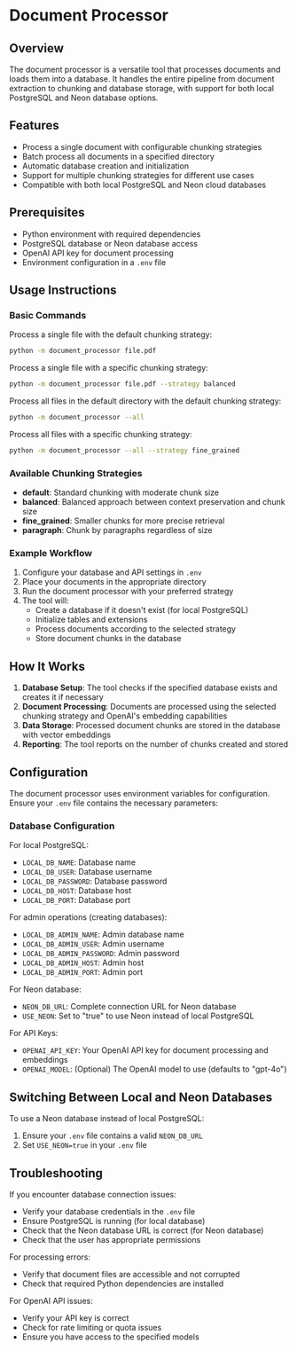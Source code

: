 # Document Processor

## Overview

The document processor is a versatile tool that processes documents and loads them into a database. It handles the entire pipeline from document extraction to chunking and database storage, with support for both local PostgreSQL and Neon database options.

## Features

- Process a single document with configurable chunking strategies
- Batch process all documents in a specified directory
- Automatic database creation and initialization
- Support for multiple chunking strategies for different use cases
- Compatible with both local PostgreSQL and Neon cloud databases

## Prerequisites

- Python environment with required dependencies
- PostgreSQL database or Neon database access
- OpenAI API key for document processing
- Environment configuration in a `.env` file

## Usage Instructions

### Basic Commands

Process a single file with the default chunking strategy:
```bash
python -m document_processor file.pdf
```

Process a single file with a specific chunking strategy:
```bash
python -m document_processor file.pdf --strategy balanced
```

Process all files in the default directory with the default chunking strategy:
```bash
python -m document_processor --all
```

Process all files with a specific chunking strategy:
```bash
python -m document_processor --all --strategy fine_grained
```

### Available Chunking Strategies

- **default**: Standard chunking with moderate chunk size
- **balanced**: Balanced approach between context preservation and chunk size
- **fine_grained**: Smaller chunks for more precise retrieval
- **paragraph**: Chunk by paragraphs regardless of size

### Example Workflow

1. Configure your database and API settings in `.env`
2. Place your documents in the appropriate directory
3. Run the document processor with your preferred strategy
4. The tool will:
   - Create a database if it doesn't exist (for local PostgreSQL)
   - Initialize tables and extensions
   - Process documents according to the selected strategy
   - Store document chunks in the database

## How It Works

1. **Database Setup**: The tool checks if the specified database exists and creates it if necessary
2. **Document Processing**: Documents are processed using the selected chunking strategy and OpenAI's embedding capabilities
3. **Data Storage**: Processed document chunks are stored in the database with vector embeddings
4. **Reporting**: The tool reports on the number of chunks created and stored

## Configuration

The document processor uses environment variables for configuration. Ensure your `.env` file contains the necessary parameters:

### Database Configuration

For local PostgreSQL:  

- `LOCAL_DB_NAME`: Database name  
- `LOCAL_DB_USER`: Database username  
- `LOCAL_DB_PASSWORD`: Database password  
- `LOCAL_DB_HOST`: Database host  
- `LOCAL_DB_PORT`: Database port  

For admin operations (creating databases):  

- `LOCAL_DB_ADMIN_NAME`: Admin database name  
- `LOCAL_DB_ADMIN_USER`: Admin username  
- `LOCAL_DB_ADMIN_PASSWORD`: Admin password  
- `LOCAL_DB_ADMIN_HOST`: Admin host  
- `LOCAL_DB_ADMIN_PORT`: Admin port  

For Neon database:  

- `NEON_DB_URL`: Complete connection URL for Neon database  
- `USE_NEON`: Set to "true" to use Neon instead of local PostgreSQL  

For API Keys:  

- `OPENAI_API_KEY`: Your OpenAI API key for document processing and embeddings  
- `OPENAI_MODEL`: (Optional) The OpenAI model to use (defaults to "gpt-4o")  
 
## Switching Between Local and Neon Databases  

To use a Neon database instead of local PostgreSQL:  

1. Ensure your `.env` file contains a valid `NEON_DB_URL`  
2. Set `USE_NEON=true` in your `.env` file  

## Troubleshooting

If you encounter database connection issues:  

- Verify your database credentials in the `.env` file  
- Ensure PostgreSQL is running (for local database)  
- Check that the Neon database URL is correct (for Neon database)  
- Check that the user has appropriate permissions  

For processing errors:  

- Verify that document files are accessible and not corrupted  
- Check that required Python dependencies are installed  

For OpenAI API issues:  

- Verify your API key is correct  
- Check for rate limiting or quota issues  
- Ensure you have access to the specified models  
